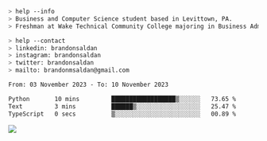 ````bash
> help --info
> Business and Computer Science student based in Levittown, PA.
> Freshman at Wake Technical Community College majoring in Business Administration.
````

````bash
> help --contact
> linkedin: brandonsaldan
> instagram: brandonsaldan
> twitter: brandonsaldan
> mailto: brandonmsaldan@gmail.com
````

<!--START_SECTION:waka-->

```txt
From: 03 November 2023 - To: 10 November 2023

Python       10 mins         ██████████████████▒░░░░░░   73.65 %
Text         3 mins          ██████▒░░░░░░░░░░░░░░░░░░   25.47 %
TypeScript   0 secs          ▒░░░░░░░░░░░░░░░░░░░░░░░░   00.89 %
```

<!--END_SECTION:waka-->

![](https://komarev.com/ghpvc/?username=brandonsaldan&color=6A8AFF)
